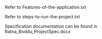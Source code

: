 Refer to Features-of-the-application.txt


Refer to steps-to-run-the-project.txt

Specification documentation can be found in Ratna_Boddu_ProjectSpec.docx
